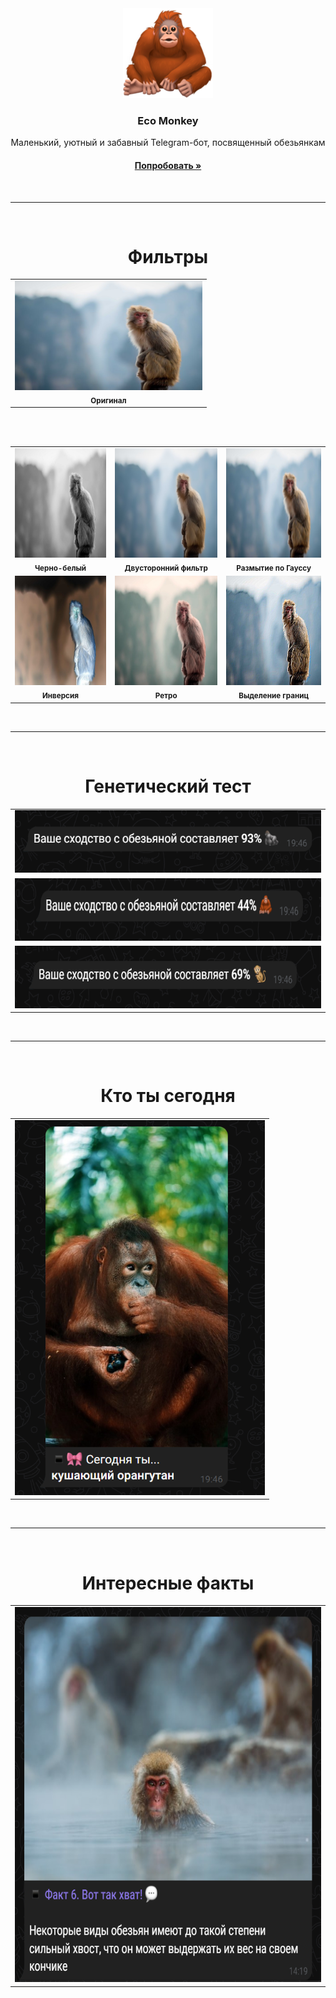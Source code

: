 <div align="center">
    <img src="./examples/logo.png">
</div>

<h3 align="center">
    <b>
        Eco Monkey
    </b>
</h3>

<div align="center">
    Маленький, уютный и забавный Telegram-бот, посвященный обезьянкам
    <br>
    <a href="https://t.me/EcoMonkeyBot">
        <h4 align="center">
            <b>
                Попробовать »
            </b>
        </h4>
    </a>
</div>


<br>
<hr>
<br>


<h1 align=center>
    <b>
        Фильтры
    </b>
</h1>


<table align="center">
    <tr>
        <td align="center">
            <img src="./examples/original.png" height="175px" width="300px">
            <br>
            <sub>
                <b>
                    Оригинал
                </b>
            </sub>
        </td>
    </tr>
</table>


<br>
<br>

<table align="center">
    <tr>
        <td align="center">
            <img src="./examples/grayscale.png" height="175px" width="300px">
            <br>
            <sub>
                <b>
                    Черно-белый
                </b>
            </sub>
        </td>
        <td align="center">
            <img src="./examples/bilateral.png" height="175px" width="300px">
            <br>
            <sub>
                <b>
                    Двусторонний фильтр
                </b>
            </sub>
        </td>
        <td align="center">
            <img src="./examples/blur.png" height="175px" width="300px">
            <br>
            <sub>
                <b>
                    Размытие по Гауссу
                </b>
            </sub>
        </td>
    </tr>
    <tr>
        <td align="center">
            <img src="./examples/inverted.png" height="175px" width="300px">
            <br>
            <sub>
                <b>
                    Инверсия
                </b>
            </sub>
        </td>
        <td align="center">
            <img src="./examples/retro.png" height="175px" width="300px">
            <br>
            <sub>
                <b>
                    Ретро
                </b>
            </sub>
        </td>
        <td align="center">
            <img src="./examples/emboss.png" height="175px" width="300px">
            <br>
            <sub>
                <b>
                    Выделение границ
                </b>
            </sub>
        </td>
    </tr>
</table>


<br>
<hr>
<br>


<h1 align=center>
    <b>
        Генетический тест
    </b>
</h1>


<table align="center">
    <tr>
        <td align="center">
            <img src="./examples/percent1.png" height="100px" width="550px">
        </td>
    </tr>
    <tr>
        <td align="center">
            <img src="./examples/percent2.png" height="100px" width="550px">
        </td>
    </tr>
    <tr>
        <td align="center">
            <img src="./examples/percent3.png" height="100px" width="550px">
        </td>
    </tr>
</table>


<br>
<hr>
<br>


<h1 align=center>
    <b>
        Кто ты сегодня
    </b>
</h1>


<table align="center">
    <tr>
        <td align="center">
            <img src="./examples/whoami.png" height="600px" width="400px">
        </td>
    </tr>
</table>


<br>
<hr>
<br>


<h1 align=center>
    <b>
        Интересные факты
    </b>
</h1>


<table align="center">
    <tr>
        <td align="center">
            <img src="./examples/fact.png" height="600px" width="650px">
        </td>
    </tr>
</table>

